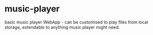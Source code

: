 # music-player

basic music player WebApp - can be customised to play files from local storage, extendable to anything music player might need.
